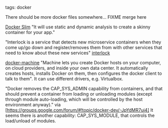tags: docker

There should be more docker files somewhere... FIXME merge here

[Docker Slim](https://github.com/cloudimmunity/docker-slim) "It will use static and dynamic analysis to create a skinny container for your app."

"Interlock is a service that detects new microservice containers when they come up/go down and register/removes them from with other services that need to know about these new services"
[interlock](https://github.com/ehazlett/interlock)

[docker-machine](https://docs.docker.com/machine/) "Machine lets you create Docker hosts on your computer, on cloud providers, and inside your own data center. It automatically creates hosts, installs Docker on them, then configures the docker client to talk to them". It can use different drivers, e.g. Virtualbox.

"Docker removes the CAP_SYS_ADMIN capability from containers, and that should prevent a container from loading or unloading modules (except through module auto-loading, which will be controlled by the host environment anyway)." via [https://groups.google.com/forum/#!topic/docker-dev/-JpYdMR7uj4]
It seems there is another capability: CAP_SYS_MODULE, that controls the load/unload of modules.